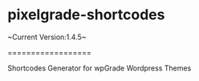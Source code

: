 pixelgrade-shortcodes
==================

~Current Version:1.4.5~

==================

Shortcodes Generator for wpGrade Wordpress Themes
